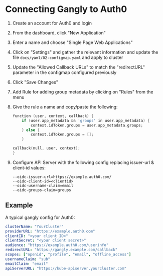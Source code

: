# Connecting Gangly to Auth0

1. Create an account for Auth0 and login
2. From the dashboard, click "New Application"
3. Enter a name and choose "Single Page Web Applications"
4. Click on "Settings" and gather the relevant information and update the file `docs/yaml/02-configmap.yaml` and apply to cluster
5. Update the "Allowed Callback URLs" to match the "redirectURL" parameter in the configmap configured previously
6. Click "Save Changes"
7. Add Rule for adding group metadata by clicking on "Rules" from the menu
8. Give the rule a name and copy/paste the following:

    ```go
    function (user, context, callback) {
        if (user.app_metadata && 'groups' in user.app_metadata) {
            context.idToken.groups = user.app_metadata.groups;
        } else {
            context.idToken.groups = [];
        }

    callback(null, user, context);
    }
    ```

9. Configure API Server with the following config replacing issuer-url & client-id values:

    ```
    --oidc-issuer-url=https://example.auth0.com/
    --oidc-client-id=<clientid>
    --oidc-username-claim=email
    --oidc-groups-claim=groups
    ```

## Example

A typical gangly config for Auth0:

```yaml
clusterName: "YourCluster"
providerURL: "https://example.auth0.com"
clientID: "<your client ID>"
clientSecret: "<your client secret>"
audience: "https://example.auth0.com/userinfo"
redirectURL: "https://gangly.example.com/callback"
scopes: ["openid", "profile", "email", "offline_access"]
usernameClaim: "sub"
emailClaim: "email"
apiServerURL: "https://kube-apiserver.yourcluster.com"
```
